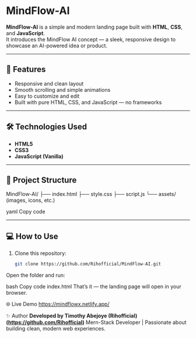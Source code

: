 # MindFlow-AI

**MindFlow-AI** is a simple and modern landing page built with **HTML**, **CSS**, and **JavaScript**.  
It introduces the MindFlow AI concept — a sleek, responsive design to showcase an AI-powered idea or product.

---

## 🚀 Features
- Responsive and clean layout  
- Smooth scrolling and simple animations  
- Easy to customize and edit  
- Built with pure HTML, CSS, and JavaScript — no frameworks  

---

## 🛠️ Technologies Used
- **HTML5**
- **CSS3**
- **JavaScript (Vanilla)**

---

## 📂 Project Structure
MindFlow-AI/
├── index.html
├── style.css
├── script.js
└── assets/ (images, icons, etc.)

yaml
Copy code

---

## 💻 How to Use
1. Clone this repository:
   ```bash
   git clone https://github.com/Rihofficial/MindFlow-AI.git
Open the folder and run:

bash
Copy code
index.html
That’s it — the landing page will open in your browser.

🌐 Live Demo
https://mindflowx.netlify.app/



✨ Author
**Developed by Timothy Abejoye (Rihofficial) (https://github.com/Rihofficial)**
Mern-Stack Developer | Passionate about building clean, modern web experiences.
